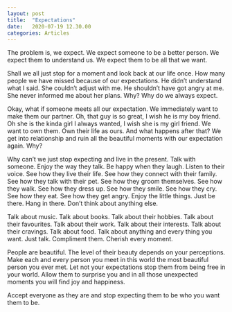 ```yaml
---
layout: post
title:  "Expectations"
date:   2020-07-19 12.30.00
categories: Articles
---
```

The problem is, we expect. We expect someone to be a better person. We expect them to understand us. We expect them to be all that we want. 

Shall we all just stop for a moment and look back at our life once. How many people we have missed because of our expectations. He didn’t understand what I said. She couldn’t adjust with me. He shouldn’t have got angry at me. She never informed me about her plans. Why? Why do we always expect. 

Okay, what if someone meets all our expectation. We immediately want to make them our partner. Oh, that guy is so great, I wish he is my boy friend. Oh she is the kinda girl I always wanted, I wish she is my girl friend. We want to own them. Own their life as ours. And what happens after that? We get into relationship and ruin all the beautiful moments with our expectation again. Why? 

Why can’t we just stop expecting and live in the present. Talk with someone. Enjoy the way they talk. Be happy when they laugh. Listen to their voice. See how they live their life. See how they connect with their family. See how they talk with their pet. See how they groom themselves. See how they walk. See how they dress up. See how they smile. See how they cry. See how they eat. See how they get angry. Enjoy the little things. Just be there. Hang in there. Don’t think about anything else. 

Talk about music. Talk about books. Talk about their hobbies. Talk about their favourites. Talk about their work. Talk about their interests. Talk about their cravings. Talk about food. Talk about anything and every thing you want. Just talk. Compliment them. Cherish every moment.

People are beautiful. The level of their beauty depends on your perceptions. Make each and every person you meet in this world the most beautiful person you ever met. Let not your expectations stop them from being free in your world. Allow them to surprise you and in all those unexpected moments you will find joy and happiness.

Accept everyone as they are and stop expecting them to be who you want them to be. 